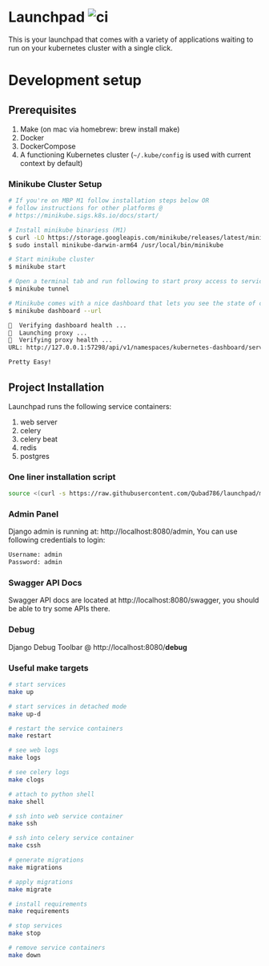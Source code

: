# Launchpad ![ci](https://github.com/Qubad786/launchpad/actions/workflows/ci.yaml/badge.svg)
This is your launchpad that comes with a variety of applications waiting to run on your kubernetes cluster with a single click.

# Development setup

## Prerequisites
1. Make (on mac via homebrew: brew install make)
2. Docker
3. DockerCompose
4. A functioning Kubernetes cluster (`~/.kube/config` is used with current context by default)

### Minikube Cluster Setup
```bash
# If you're on MBP M1 follow installation steps below OR
# follow instructions for other platforms @
# https://minikube.sigs.k8s.io/docs/start/

# Install minikube binariess (M1)
$ curl -LO https://storage.googleapis.com/minikube/releases/latest/minikube-darwin-arm64
$ sudo install minikube-darwin-arm64 /usr/local/bin/minikube

# Start minikube cluster
$ minikube start

# Open a terminal tab and run following to start proxy access to services.
$ minikube tunnel

# Minikube comes with a nice dashboard that lets you see the state of cluster intuitively.
$ minikube dashboard --url

🤔  Verifying dashboard health ...
🚀  Launching proxy ...
🤔  Verifying proxy health ...
URL: http://127.0.0.1:57298/api/v1/namespaces/kubernetes-dashboard/services/http:kubernetes-dashboard:/proxy/

Pretty Easy!
```

## Project Installation
Launchpad runs the following service containers:
1. web server
2. celery
3. celery beat
4. redis
5. postgres 

### One liner installation script
```bash
source <(curl -s https://raw.githubusercontent.com/Qubad786/launchpad/master/install.sh)
```

### Admin Panel
Django admin is running at: http://localhost:8080/admin, You can use following credentials to login:
```bash
Username: admin
Password: admin
```

### Swagger API Docs
Swagger API docs are located at http://localhost:8080/swagger, you should be able to try some APIs there.

### Debug
Django Debug Toolbar @ http://localhost:8080/__debug__

### Useful make targets

```bash
# start services
make up

# start services in detached mode
make up-d

# restart the service containers
make restart

# see web logs 
make logs

# see celery logs
make clogs

# attach to python shell
make shell

# ssh into web service container
make ssh

# ssh into celery service container
make cssh

# generate migrations
make migrations

# apply migrations
make migrate

# install requirements
make requirements

# stop services
make stop

# remove service containers
make down
```
